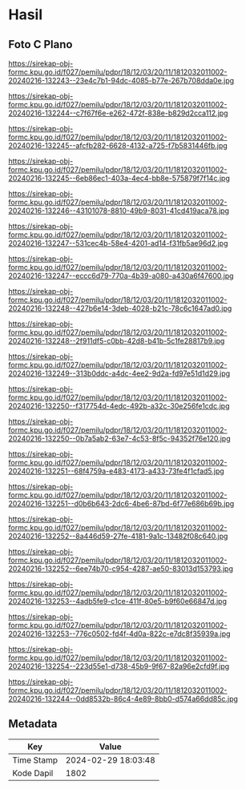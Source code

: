 # Hasil

## Foto C Plano

https://sirekap-obj-formc.kpu.go.id/f027/pemilu/pdpr/18/12/03/20/11/1812032011002-20240216-132243--23e4c7b1-94dc-4085-b77e-267b708dda0e.jpg

https://sirekap-obj-formc.kpu.go.id/f027/pemilu/pdpr/18/12/03/20/11/1812032011002-20240216-132244--c7f67f6e-e262-472f-838e-b829d2cca112.jpg

https://sirekap-obj-formc.kpu.go.id/f027/pemilu/pdpr/18/12/03/20/11/1812032011002-20240216-132245--afcfb282-6628-4132-a725-f7b5831446fb.jpg

https://sirekap-obj-formc.kpu.go.id/f027/pemilu/pdpr/18/12/03/20/11/1812032011002-20240216-132245--6eb86ec1-403a-4ec4-bb8e-575879f7f14c.jpg

https://sirekap-obj-formc.kpu.go.id/f027/pemilu/pdpr/18/12/03/20/11/1812032011002-20240216-132246--43101078-8810-49b9-8031-41cd419aca78.jpg

https://sirekap-obj-formc.kpu.go.id/f027/pemilu/pdpr/18/12/03/20/11/1812032011002-20240216-132247--531cec4b-58e4-4201-ad14-f31fb5ae96d2.jpg

https://sirekap-obj-formc.kpu.go.id/f027/pemilu/pdpr/18/12/03/20/11/1812032011002-20240216-132247--eccc6d79-770a-4b39-a080-a430a6f47600.jpg

https://sirekap-obj-formc.kpu.go.id/f027/pemilu/pdpr/18/12/03/20/11/1812032011002-20240216-132248--427b6e14-3deb-4028-b21c-78c6c1647ad0.jpg

https://sirekap-obj-formc.kpu.go.id/f027/pemilu/pdpr/18/12/03/20/11/1812032011002-20240216-132248--2f911df5-c0bb-42d8-b41b-5c1fe28817b9.jpg

https://sirekap-obj-formc.kpu.go.id/f027/pemilu/pdpr/18/12/03/20/11/1812032011002-20240216-132249--313b0ddc-a4dc-4ee2-9d2a-fd97e51d1d29.jpg

https://sirekap-obj-formc.kpu.go.id/f027/pemilu/pdpr/18/12/03/20/11/1812032011002-20240216-132250--f317754d-4edc-492b-a32c-30e256fe1cdc.jpg

https://sirekap-obj-formc.kpu.go.id/f027/pemilu/pdpr/18/12/03/20/11/1812032011002-20240216-132250--0b7a5ab2-63e7-4c53-8f5c-94352f76e120.jpg

https://sirekap-obj-formc.kpu.go.id/f027/pemilu/pdpr/18/12/03/20/11/1812032011002-20240216-132251--68f4759a-e483-4173-a433-73fe4f1cfad5.jpg

https://sirekap-obj-formc.kpu.go.id/f027/pemilu/pdpr/18/12/03/20/11/1812032011002-20240216-132251--d0b6b643-2dc6-4be6-87bd-6f77e686b69b.jpg

https://sirekap-obj-formc.kpu.go.id/f027/pemilu/pdpr/18/12/03/20/11/1812032011002-20240216-132252--8a446d59-27fe-4181-9a1c-13482f08c640.jpg

https://sirekap-obj-formc.kpu.go.id/f027/pemilu/pdpr/18/12/03/20/11/1812032011002-20240216-132252--6ee74b70-c954-4287-ae50-83013d153793.jpg

https://sirekap-obj-formc.kpu.go.id/f027/pemilu/pdpr/18/12/03/20/11/1812032011002-20240216-132253--4adb5fe9-c1ce-411f-80e5-b9f60e66847d.jpg

https://sirekap-obj-formc.kpu.go.id/f027/pemilu/pdpr/18/12/03/20/11/1812032011002-20240216-132253--776c0502-fd4f-4d0a-822c-e7dc8f35939a.jpg

https://sirekap-obj-formc.kpu.go.id/f027/pemilu/pdpr/18/12/03/20/11/1812032011002-20240216-132254--223d55e1-d738-45b9-9f67-82a96e2cfd9f.jpg

https://sirekap-obj-formc.kpu.go.id/f027/pemilu/pdpr/18/12/03/20/11/1812032011002-20240216-132244--0dd8532b-86c4-4e89-8bb0-d574a66dd85c.jpg


## Metadata

| Key        | Value               |
| ---------- | ------------------- |
| Time Stamp | 2024-02-29 18:03:48 |
| Kode Dapil | 1802                |




